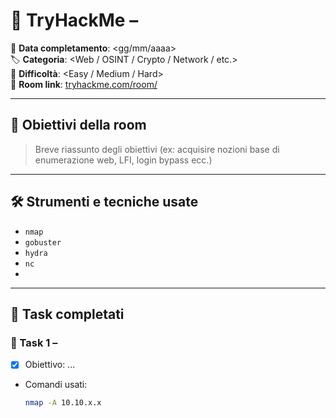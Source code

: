 # 🧩 TryHackMe – <Room Name>

📅 **Data completamento**: <gg/mm/aaaa>  
🏷️ **Categoria**: <Web / OSINT / Crypto / Network / etc.>  
🔰 **Difficoltà**: <Easy / Medium / Hard>  
🔐 **Room link**: [tryhackme.com/room/<room-name>](https://tryhackme.com/room/...)

---

## 🧠 Obiettivi della room

> Breve riassunto degli obiettivi (ex: acquisire nozioni base di enumerazione web, LFI, login bypass ecc.)

---

## 🛠️ Strumenti e tecniche usate

- `nmap`
- `gobuster`
- `hydra`
- `nc`
- <altri tool>

---

## 📌 Task completati

### 🔎 Task 1 – <Nome Task>
- [x] Obiettivo: ...
- Comandi usati:
  ```bash
  nmap -A 10.10.x.x
